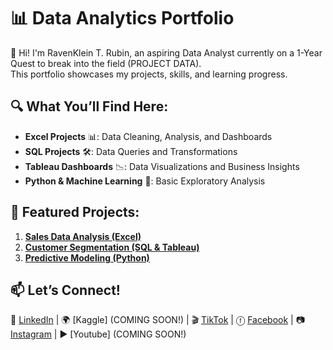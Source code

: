 # 📊 Data Analytics Portfolio

👋 Hi! I'm RavenKlein T. Rubin, an aspiring Data Analyst currently on a 1-Year Quest to break into the field (PROJECT DATA).  
This portfolio showcases my projects, skills, and learning progress.

## 🔍 What You’ll Find Here:
- **Excel Projects** 📊: Data Cleaning, Analysis, and Dashboards  
- **SQL Projects** 🛠️: Data Queries and Transformations  
- **Tableau Dashboards** 📉: Data Visualizations and Business Insights  
- **Python & Machine Learning** 🤖: Basic Exploratory Analysis  

## 📂 Featured Projects:
1. **[Sales Data Analysis (Excel)](Projects/Project-1/README.md)**
2. **[Customer Segmentation (SQL & Tableau)](Projects/Project-2/README.md)**
3. **[Predictive Modeling (Python)](Projects/Project-3/README.md)**

## 📫 Let’s Connect!
🔗 [LinkedIn](https://www.linkedin.com/in/raven-klein-r-8705222b6?utm_source=share&utm_campaign=share_via&utm_content=profile&utm_medium=android_app) | 🌍 [Kaggle] (COMING SOON!) | 🎬 [TikTok](https://www.tiktok.com/@project_raven2024?_t=ZS-8tl9I4LUHvW&_r=1) | ⓕ [Facebook](https://www.facebook.com/share/18KKNrdMQG/) | 📷 [Instagram](https://www.instagram.com/project.raven2024?igsh=ZWI1NXV0Njhibzhk) | ▶ [Youtube] (COMING SOON!)
